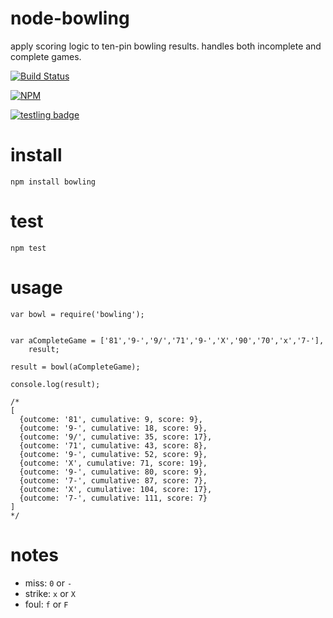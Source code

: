 
# node-bowling

apply scoring logic to ten-pin bowling results. handles both incomplete and complete games.

[![Build Status](https://travis-ci.org/tphummel/node-bowling.png)](https://travis-ci.org/tphumeml/node-bowling)

[![NPM](https://nodei.co/npm/bowling.png?downloads=true)](https://nodei.co/npm/bowling/)

[![testling badge](https://ci.testling.com/tphummel/node-bowling.png)](https://ci.testling.com/tphummel/node-bowling)

# install

    npm install bowling

# test

    npm test

# usage

    var bowl = require('bowling');


    var aCompleteGame = ['81','9-','9/','71','9-','X','90','70','x','7-'],
        result;

    result = bowl(aCompleteGame);

    console.log(result);

    /*
    [
      {outcome: '81', cumulative: 9, score: 9},
      {outcome: '9-', cumulative: 18, score: 9},
      {outcome: '9/', cumulative: 35, score: 17},
      {outcome: '71', cumulative: 43, score: 8},
      {outcome: '9-', cumulative: 52, score: 9},
      {outcome: 'X', cumulative: 71, score: 19},
      {outcome: '9-', cumulative: 80, score: 9},
      {outcome: '7-', cumulative: 87, score: 7},
      {outcome: 'X', cumulative: 104, score: 17},
      {outcome: '7-', cumulative: 111, score: 7}
    ]
    */

# notes

- miss: `0` or `-`
- strike: `x` or `X`
- foul: `f` or `F`

